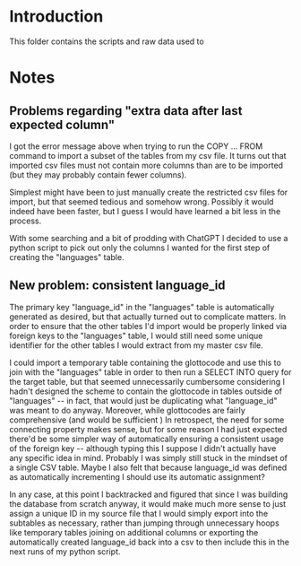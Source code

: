 # Introduction

This folder contains the scripts and raw data used to 

# Notes

## Problems regarding "extra data after last expected column"

I got the error message above when trying to run the COPY ... FROM command to import a subset of the tables from my csv file. It turns out that imported csv files must not contain more columns than are to be imported (but they may probably contain fewer columns).

Simplest might have been to just manually create the restricted csv files for import, but that seemed tedious and somehow wrong. Possibly it would indeed have been faster, but I guess I would have learned a bit less in the process.

With some searching and a bit of prodding with ChatGPT I decided to use a python script to pick out only the columns I wanted for the first step of creating the "languages" table.

## New problem: consistent language_id

The primary key "language\_id" in the "languages" table is automatically generated as desired, but that actually turned out to complicate matters. In order to ensure that the other tables I'd import would be properly linked via foreign keys to the "languages" table, I would still need some unique identifier for the other tables I would extract from my master csv file.

I could import a temporary table containing the glottocode and use this to join with the "languages" table in order to then run a SELECT INTO query for the target table, but that seemed unnecessarily cumbersome considering I hadn't designed the scheme to contain the glottocode in tables outside of "languages" -- in fact, that would just be duplicating what "language\_id" was meant to do anyway. Moreover, while glottocodes are fairly comprehensive (and would be sufficient ) In retrospect, the need for some connecting property makes sense, but for some reason I had just expected there'd be some simpler way of automatically ensuring a consistent usage of the foreign key -- although typing this I suppose I didn't actually have any specific idea in mind. Probably I was simply still stuck in the mindset of a single CSV table. Maybe I also felt that because language\_id was defined as automatically incrementing I should use its automatic assignment?

In any case, at this point I backtracked and figured that since I was building the database from scratch anyway, it would make much more sense to just assign a unique ID in my source file that I would simply export into the subtables as necessary, rather than jumping through unnecessary hoops like temporary tables joining on additional columns or exporting the automatically created language\_id back into a csv to then include this in the next runs of my python script.


